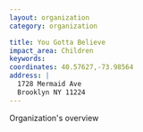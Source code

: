 ```yaml
---
layout: organization
category: organization

title: You Gotta Believe
impact_area: Children
keywords: 
coordinates: 40.57627,-73.98564
address: |
  1728 Mermaid Ave
  Brooklyn NY 11224
---
```

Organization's overview

